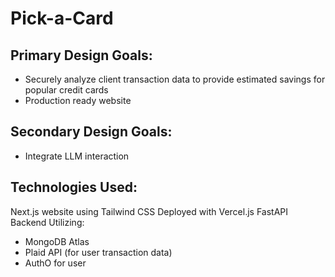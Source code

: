 # Pick-a-Card

## Primary Design Goals:
- Securely analyze client transaction data to provide estimated savings for popular credit cards
- Production ready website 

## Secondary Design Goals:
- Integrate LLM interaction

## Technologies Used:
Next.js website using Tailwind CSS
Deployed with Vercel.js
FastAPI Backend
Utilizing:
- MongoDB Atlas
- Plaid API (for user transaction data)
- AuthO for user 


